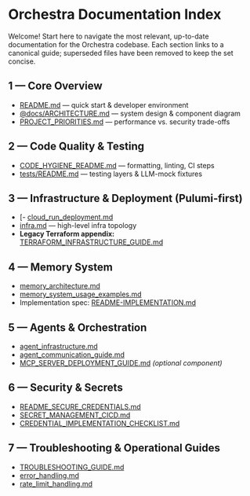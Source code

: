 # Orchestra Documentation Index

Welcome! Start here to navigate the most relevant, up-to-date documentation for the Orchestra codebase. Each section links to a canonical guide; superseded files have been removed to keep the set concise.

## 1 — Core Overview

- [README.md](../README.md) — quick start & developer environment
- [@docs/ARCHITECTURE.md](../@docs/ARCHITECTURE.md) — system design & component diagram
- [PROJECT_PRIORITIES.md](../PROJECT_PRIORITIES.md) — performance vs. security trade-offs

## 2 — Code Quality & Testing

- [CODE_HYGIENE_README.md](../CODE_HYGIENE_README.md) — formatting, linting, CI steps
- [tests/README.md](../tests/README.md) — testing layers & LLM-mock fixtures

## 3 — Infrastructure & Deployment (Pulumi-first)

- [- [cloud_run_deployment.md](cloud_run_deployment.md)
- [infra.md](infra.md) — high-level infra topology
- **Legacy Terraform appendix:** [TERRAFORM_INFRASTRUCTURE_GUIDE.md](TERRAFORM_INFRASTRUCTURE_GUIDE.md)

## 4 — Memory System

- [memory_architecture.md](memory_architecture.md)
- [memory_system_usage_examples.md](memory_system_usage_examples.md)
- Implementation spec: [README-IMPLEMENTATION.md](../README-IMPLEMENTATION.md)

## 5 — Agents & Orchestration

- [agent_infrastructure.md](agent_infrastructure.md)
- [agent_communication_guide.md](agent_communication_guide.md)
- [MCP_SERVER_DEPLOYMENT_GUIDE.md](MCP_SERVER_DEPLOYMENT_GUIDE.md) _(optional component)_

## 6 — Security & Secrets

- [README_SECURE_CREDENTIALS.md](README_SECURE_CREDENTIALS.md)
- [SECRET_MANAGEMENT_CICD.md](SECRET_MANAGEMENT_CICD.md)
- [CREDENTIAL_IMPLEMENTATION_CHECKLIST.md](CREDENTIAL_IMPLEMENTATION_CHECKLIST.md)

## 7 — Troubleshooting & Operational Guides

- [TROUBLESHOOTING_GUIDE.md](TROUBLESHOOTING_GUIDE.md)
- [error_handling.md](error_handling.md)
- [rate_limit_handling.md](rate_limit_handling.md)
